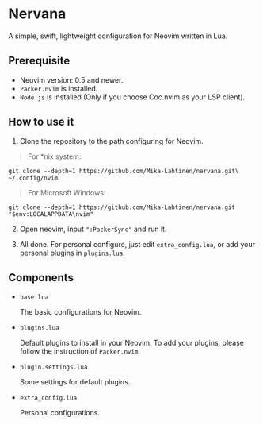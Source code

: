 # Nervana

A simple, swift, lightweight configuration for Neovim written in Lua.

## Prerequisite

- Neovim version: 0.5 and newer.
- `Packer.nvim` is installed.
- `Node.js` is installed (Only if you choose Coc.nvim as your LSP client).

## How to use it

1. Clone the repository to the path configuring for Neovim.

> For *nix system:

```shell
git clone --depth=1 https://github.com/Mika-Lahtinen/nervana.git\
~/.config/nvim
```

> For Microsoft Windows:

```shell
git clone --depth=1 https://github.com/Mika-Lahtinen/nervana.git "$env:LOCALAPPDATA\nvim"
```

2. Open neovim, input `":PackerSync"` and run it.

3. All done. For personal configure, just edit `extra_config.lua`, or add your personal plugins in `plugins.lua`.

## Components

- `base.lua`
  
  The basic configurations for Neovim.

- `plugins.lua`
  
  Default plugins to install in your Neovim.
  To add your plugins, please follow the instruction of `Packer.nvim`.

- `plugin.settings.lua`
  
  Some settings for default plugins.

- `extra_config.lua`
  
  Personal configurations.
